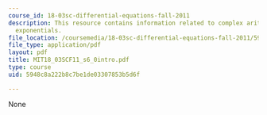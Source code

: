 ```yaml
---
course_id: 18-03sc-differential-equations-fall-2011
description: This resource contains information related to complex arithmetic and
  exponentials.
file_location: /coursemedia/18-03sc-differential-equations-fall-2011/5948c8a222b8c7be1de03307853b5d6f_MIT18_03SCF11_s6_0intro.pdf
file_type: application/pdf
layout: pdf
title: MIT18_03SCF11_s6_0intro.pdf
type: course
uid: 5948c8a222b8c7be1de03307853b5d6f

---
```

None